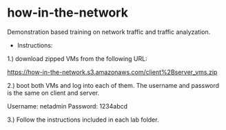 # how-in-the-network
Demonstration based training on network traffic and traffic analyzation.

- Instructions:

1.) download zipped VMs from the following URL:

https://how-in-the-network.s3.amazonaws.com/client%2Bserver_vms.zip

2.) boot both VMs and log into each of them.  The username and password is the same on client and server.

Username: netadmin
Password: 1234abcd

3.) Follow the instructions included in each lab folder.
